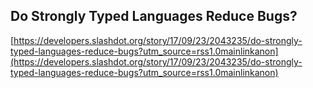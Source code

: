 ## Do Strongly Typed Languages Reduce Bugs?
  
  [https://developers.slashdot.org/story/17/09/23/2043235/do-strongly-typed-languages-reduce-bugs?utm_source=rss1.0mainlinkanon](https://developers.slashdot.org/story/17/09/23/2043235/do-strongly-typed-languages-reduce-bugs?utm_source=rss1.0mainlinkanon)